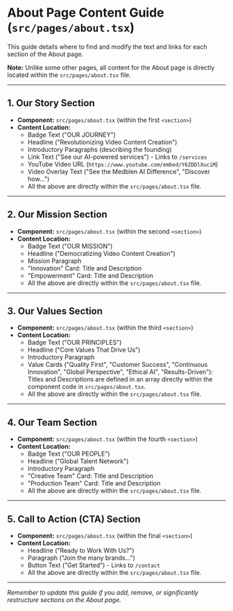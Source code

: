# About Page Content Guide (`src/pages/about.tsx`)

This guide details where to find and modify the text and links for each section of the About page.

**Note:** Unlike some other pages, all content for the About page is directly located within the `src/pages/about.tsx` file.

---

## 1. Our Story Section

*   **Component:** `src/pages/about.tsx` (within the first `<section>`)
*   **Content Location:**
    *   Badge Text ("OUR JOURNEY")
    *   Headline ("Revolutionizing Video Content Creation")
    *   Introductory Paragraphs (describing the founding)
    *   Link Text ("See our AI-powered services") - Links to `/services`
    *   YouTube Video URL (`https://www.youtube.com/embed/Y6ZDDlXuciM`)
    *   Video Overlay Text ("See the Medblen AI Difference", "Discover how...")
    *   All the above are directly within the `src/pages/about.tsx` file.

---

## 2. Our Mission Section

*   **Component:** `src/pages/about.tsx` (within the second `<section>`)
*   **Content Location:**
    *   Badge Text ("OUR MISSION")
    *   Headline ("Democratizing Video Content Creation")
    *   Mission Paragraph
    *   "Innovation" Card: Title and Description
    *   "Empowerment" Card: Title and Description
    *   All the above are directly within the `src/pages/about.tsx` file.

---

## 3. Our Values Section

*   **Component:** `src/pages/about.tsx` (within the third `<section>`)
*   **Content Location:**
    *   Badge Text ("OUR PRINCIPLES")
    *   Headline ("Core Values That Drive Us")
    *   Introductory Paragraph
    *   Value Cards ("Quality First", "Customer Success", "Continuous Innovation", "Global Perspective", "Ethical AI", "Results-Driven"): Titles and Descriptions are defined in an array directly within the component code in `src/pages/about.tsx`.
    *   All the above are directly within the `src/pages/about.tsx` file.

---

## 4. Our Team Section

*   **Component:** `src/pages/about.tsx` (within the fourth `<section>`)
*   **Content Location:**
    *   Badge Text ("OUR PEOPLE")
    *   Headline ("Global Talent Network")
    *   Introductory Paragraph
    *   "Creative Team" Card: Title and Description
    *   "Production Team" Card: Title and Description
    *   All the above are directly within the `src/pages/about.tsx` file.

---

## 5. Call to Action (CTA) Section

*   **Component:** `src/pages/about.tsx` (within the final `<section>`)
*   **Content Location:**
    *   Headline ("Ready to Work With Us?")
    *   Paragraph ("Join the many brands...")
    *   Button Text ("Get Started") - Links to `/contact`
    *   All the above are directly within the `src/pages/about.tsx` file.

---

*Remember to update this guide if you add, remove, or significantly restructure sections on the About page.*
